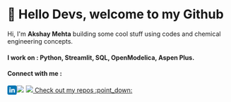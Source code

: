 # :wave: Hello Devs, welcome to my Github
Hi, I'm **Akshay Mehta** building some cool stuff using codes and chemical engineering concepts.
#### I work on : Python, Streamlit, SQL, OpenModelica, Aspen Plus.
#### Connect with me :
<a href="https://www.linkedin.com/in/akshaymehta7837/">
  <img align="left" alt="Akshay Mehta Linkdin" width="21px" src="https://raw.githubusercontent.com/edent/SuperTinyIcons/099dc12b59179d07d534069bc8551718f786d91a/images/svg/linkedin.svg" />
</a>
<a href="https://www.hackerrank.com/Mehta_Akshay">
  <img align="left" alt=" " width="21px" src="https://upload.wikimedia.org/wikipedia/commons/4/40/HackerRank_Icon-1000px.png" />
<img src="https://i.graphicmama.com/blog/wp-content/uploads/2016/12/06085555/dribbble_1.gif" width="800"/>
</p?
<p align="center">
Check out my repos 	:point_down:
</p>

